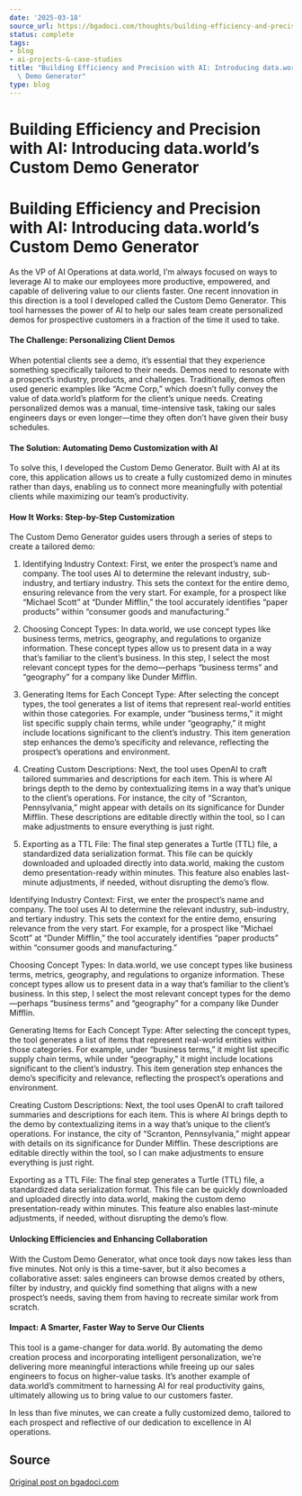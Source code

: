 ```yaml
---
date: '2025-03-18'
source_url: https://bgadoci.com/thoughts/building-efficiency-and-precision-with-ai-introducing-dataworlds-custom-demo-generator
status: complete
tags:
- blog
- ai-projects-&-case-studies
title: "Building Efficiency and Precision with AI: Introducing data.world\u2019s Custom\
  \ Demo Generator"
type: blog
---
```


# Building Efficiency and Precision with AI: Introducing data.world’s Custom Demo Generator

# Building Efficiency and Precision with AI: Introducing data.world’s Custom Demo Generator

As the VP of AI Operations at data.world, I’m always focused on ways to leverage AI to make our employees more productive, empowered, and capable of delivering value to our clients faster. One recent innovation in this direction is a tool I developed called the Custom Demo Generator. This tool harnesses the power of AI to help our sales team create personalized demos for prospective customers in a fraction of the time it used to take.

#### The Challenge: Personalizing Client Demos

When potential clients see a demo, it’s essential that they experience something specifically tailored to their needs. Demos need to resonate with a prospect’s industry, products, and challenges. Traditionally, demos often used generic examples like “Acme Corp,” which doesn’t fully convey the value of data.world’s platform for the client’s unique needs. Creating personalized demos was a manual, time-intensive task, taking our sales engineers days or even longer—time they often don’t have given their busy schedules.

#### The Solution: Automating Demo Customization with AI

To solve this, I developed the Custom Demo Generator. Built with AI at its core, this application allows us to create a fully customized demo in minutes rather than days, enabling us to connect more meaningfully with potential clients while maximizing our team’s productivity.

#### How It Works: Step-by-Step Customization

The Custom Demo Generator guides users through a series of steps to create a tailored demo:

1. Identifying Industry Context: First, we enter the prospect’s name and company. The tool uses AI to determine the relevant industry, sub-industry, and tertiary industry. This sets the context for the entire demo, ensuring relevance from the very start. For example, for a prospect like “Michael Scott” at “Dunder Mifflin,” the tool accurately identifies “paper products” within “consumer goods and manufacturing.”

2. Choosing Concept Types: In data.world, we use concept types like business terms, metrics, geography, and regulations to organize information. These concept types allow us to present data in a way that’s familiar to the client’s business. In this step, I select the most relevant concept types for the demo—perhaps “business terms” and “geography” for a company like Dunder Mifflin.

3. Generating Items for Each Concept Type: After selecting the concept types, the tool generates a list of items that represent real-world entities within those categories. For example, under “business terms,” it might list specific supply chain terms, while under “geography,” it might include locations significant to the client’s industry. This item generation step enhances the demo’s specificity and relevance, reflecting the prospect’s operations and environment.

4. Creating Custom Descriptions: Next, the tool uses OpenAI to craft tailored summaries and descriptions for each item. This is where AI brings depth to the demo by contextualizing items in a way that’s unique to the client’s operations. For instance, the city of “Scranton, Pennsylvania,” might appear with details on its significance for Dunder Mifflin. These descriptions are editable directly within the tool, so I can make adjustments to ensure everything is just right.

5. Exporting as a TTL File: The final step generates a Turtle (TTL) file, a standardized data serialization format. This file can be quickly downloaded and uploaded directly into data.world, making the custom demo presentation-ready within minutes. This feature also enables last-minute adjustments, if needed, without disrupting the demo’s flow.

Identifying Industry Context: First, we enter the prospect’s name and company. The tool uses AI to determine the relevant industry, sub-industry, and tertiary industry. This sets the context for the entire demo, ensuring relevance from the very start. For example, for a prospect like “Michael Scott” at “Dunder Mifflin,” the tool accurately identifies “paper products” within “consumer goods and manufacturing.”

Choosing Concept Types: In data.world, we use concept types like business terms, metrics, geography, and regulations to organize information. These concept types allow us to present data in a way that’s familiar to the client’s business. In this step, I select the most relevant concept types for the demo—perhaps “business terms” and “geography” for a company like Dunder Mifflin.

Generating Items for Each Concept Type: After selecting the concept types, the tool generates a list of items that represent real-world entities within those categories. For example, under “business terms,” it might list specific supply chain terms, while under “geography,” it might include locations significant to the client’s industry. This item generation step enhances the demo’s specificity and relevance, reflecting the prospect’s operations and environment.

Creating Custom Descriptions: Next, the tool uses OpenAI to craft tailored summaries and descriptions for each item. This is where AI brings depth to the demo by contextualizing items in a way that’s unique to the client’s operations. For instance, the city of “Scranton, Pennsylvania,” might appear with details on its significance for Dunder Mifflin. These descriptions are editable directly within the tool, so I can make adjustments to ensure everything is just right.

Exporting as a TTL File: The final step generates a Turtle (TTL) file, a standardized data serialization format. This file can be quickly downloaded and uploaded directly into data.world, making the custom demo presentation-ready within minutes. This feature also enables last-minute adjustments, if needed, without disrupting the demo’s flow.

#### Unlocking Efficiencies and Enhancing Collaboration

With the Custom Demo Generator, what once took days now takes less than five minutes. Not only is this a time-saver, but it also becomes a collaborative asset: sales engineers can browse demos created by others, filter by industry, and quickly find something that aligns with a new prospect’s needs, saving them from having to recreate similar work from scratch.

#### Impact: A Smarter, Faster Way to Serve Our Clients

This tool is a game-changer for data.world. By automating the demo creation process and incorporating intelligent personalization, we’re delivering more meaningful interactions while freeing up our sales engineers to focus on higher-value tasks. It’s another example of data.world’s commitment to harnessing AI for real productivity gains, ultimately allowing us to bring value to our customers faster.

In less than five minutes, we can create a fully customized demo, tailored to each prospect and reflective of our dedication to excellence in AI operations.

## Source
[Original post on bgadoci.com](https://bgadoci.com/thoughts/building-efficiency-and-precision-with-ai-introducing-dataworlds-custom-demo-generator)